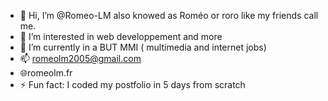 - 👋 Hi, I’m @Romeo-LM also knowed as Roméo or roro like my friends call me.
- 👀 I’m interested in web developpement and more
- 🌱 I’m currently in a BUT MMI ( multimedia and internet jobs)
- 📫 romeolm2005@gmail.com
- 🌐romeolm.fr
- ⚡ Fun fact: I coded my postfolio in 5 days from scratch

<!---
Romeo-LM/Romeo-LM is a ✨ special ✨ repository because its `README.md` (this file) appears on your GitHub profile.
You can click the Preview link to take a look at your changes.
--->
